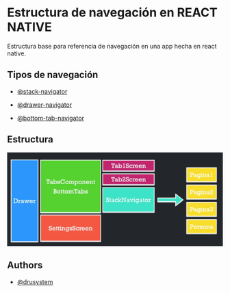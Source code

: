 # Estructura de navegación en REACT NATIVE

Estructura base para referencia de navegación en una app hecha en react native.

## Tipos de navegación

- [@stack-navigator](https://reactnavigation.org/docs/stack-navigator)

- [@drawer-navigator](https://reactnavigation.org/docs/drawer-navigator)

- [@bottom-tab-navigator](https://reactnavigation.org/docs/bottom-tab-navigator)


## Estructura

![Estructura de navegación](./img/estructura_navegacion.png)
<br/>

## Authors

- [@drusystem](https://www.github.com/drusystem)
